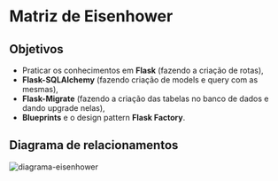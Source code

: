 # Matriz de Eisenhower


## Objetivos

- Praticar os conhecimentos em **Flask** (fazendo a criação de rotas),
- **Flask-SQLAlchemy** (fazendo criação de models e query com as mesmas),
- **Flask-Migrate** (fazendo a criação das tabelas no banco de dados e dando upgrade nelas), 
- **Blueprints** e o design pattern **Flask Factory**.


## Diagrama de relacionamentos

![diagrama-eisenhower](/uploads/8e05489f4036a5f3d497df83cc826dc7/diagrama-eisenhower.png)

